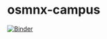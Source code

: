 # osmnx-campus
[![Binder](https://mybinder.org/badge_logo.svg)](https://mybinder.org/v2/gh/banbar/osmnx-campus/main?filepath=osmnx_campus.ipynb)
